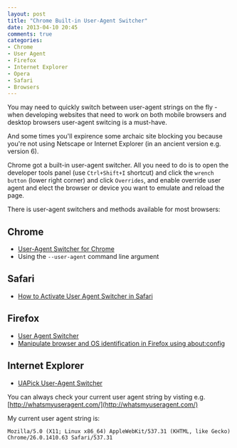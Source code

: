 ```yaml
---
layout: post
title: "Chrome Built-in User-Agent Switcher"
date: 2013-04-10 20:45
comments: true
categories: 
- Chrome
- User Agent
- Firefox
- Internet Explorer
- Opera
- Safari
- Browsers  
---
```


You may need to quickly switch between user-agent strings on the fly - when
developing websites that need to work on both mobile browsers and desktop
browsers user-agent switcing is a must-have.

And some times you'll expirence some archaic site blocking you because you're
not using Netscape or Internet Explorer (in an ancient version e.g. version 6).

Chrome got a built-in user-agent switcher. All you need to do is to open the
developer tools panel (use `Ctrl+Shift+I` shortcut) and click the `wrench
button` (lower right corner) and click `Overrides`, and enable override user
agent and elect the browser or device you want to emulate and reload the page.

There is user-agent switchers and methods available for most browsers:

## Chrome

* [User-Agent Switcher for Chrome](http://spoofer-extension.appspot.com/)
* Using the `--user-agent` command line argument

## Safari

* [How to Activate User Agent Switcher in Safari](http://www.dummies.com/how-to/content/how-to-activate-user-agent-switcher-in-safari.html)

## Firefox

* [User Agent Switcher](https://addons.mozilla.org/da/firefox/addon/user-agent-switcher/)
* [Manipulate browser and OS identification in Firefox using about:config](http://askubuntu.com/questions/32903/manipulate-browser-and-os-identification-by-firefox)

## Internet Explorer

* [UAPick User-Agent Switcher](http://www.enhanceie.com/ietoys/uapick.asp)

You can always check your current user agent string by visting e.g. [http://whatsmyuseragent.com/](http://whatsmyuseragent.com/)

My current user agent string is:
```
Mozilla/5.0 (X11; Linux x86_64) AppleWebKit/537.31 (KHTML, like Gecko) Chrome/26.0.1410.63 Safari/537.31
```

